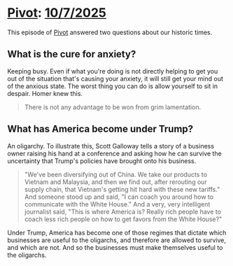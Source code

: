 # [Pivot](https://podcastindex.org/podcast/174725): [10/7/2025](https://writecomments.com/transcripts/?md5=6f24c54e74d25dd07c15a3714fedac36)

This episode of [Pivot](../../../2025/10/14/pivot.md) answered two questions about our historic times.

## What is the cure for anxiety? 

Keeping busy. Even if what you're doing is not directly helping to get you out of the situation that's causing your anxiety, it will still get your mind out of the anxious state. The worst thing you can do is allow yourself to sit in despair. Homer knew this.

> There is not any advantage to be won from grim lamentation.

## What has America become under Trump? 

An oligarchy. To illustrate this, Scott Galloway tells a story of a business owner raising his hand at a conference and asking how he can survive the uncertainty that Trump's policies have brought onto his business.

> "We've been diversifying out of China. We take our products to Vietnam and Malaysia, and then we find out, after rerouting our supply chain, that Vietnam's getting hit hard with these new tariffs." And someone stood up and said, "I can coach you around how to communicate with the White House." And a very, very intelligent journalist said, "This is where America is? Really rich people have to coach less rich people on how to get favors from the White House?"

Under Trump, America has become one of those regimes that dictate which businesses are useful to the oligarchs, and therefore are allowed to survive, and which are not. And so the businesses must make themselves useful to the oligarchs.
